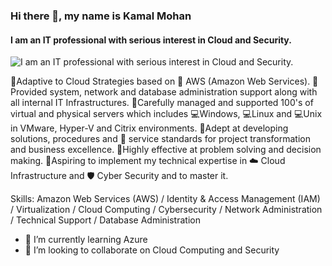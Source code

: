 ### Hi there 👋, my name is Kamal Mohan
#### I am an IT professional with serious interest in Cloud and Security.
![I am an IT professional with serious interest in Cloud and Security.](https://www.acurax.com/wp-content/themes/acuraxsite/images/inner_page_bnr.jpg)

📢Adaptive to Cloud Strategies based on 💭 AWS (Amazon Web Services).
📌Provided system, network and database administration support along with all internal IT Infrastructures.
📌Carefully managed and supported 100's of virtual and physical servers which includes 💻Windows, 💻Linux and 💻Unix in VMware, Hyper-V and Citrix environments.
📌Adept at developing solutions, procedures and 💁 service standards for project transformation and business excellence.
📌Highly effective at problem solving and decision making.
📌Aspiring to implement my technical expertise in ☁️ Cloud Infrastructure and 🛡️ Cyber Security and to master it. 

Skills: Amazon Web Services (AWS) / Identity & Access Management (IAM) / Virtualization / Cloud Computing / Cybersecurity / Network Administration / Technical Support / Database Administration

- 🌱 I’m currently learning Azure 
- 👯 I’m looking to collaborate on Cloud Computing and Security 




